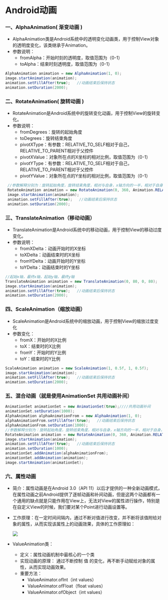 # Android动画

### 一、AlphaAnimation( 渐变动画 )

- AlphaAnimation类是Android系统中的透明变化动画类，用于控制View对象的透明度变化，该类继承于Animation。
- 参数说明：
  - fromAlpha：开始时刻的透明度，取值范围为（0-1）
  - toAlpha：结束时刻透明度，取值范围为（0-1）

```java
AlphaAnimation animation = new AlphaAnimation(1, 0);
image.startAnimation(animation);
animation.setFillAfter(true);   //动画结束后保持状态
animation.setDuration(2000);
```

### 二、RotateAnimation( 旋转动画 )

- RotateAnimation是Android系统中的旋转变化动画，用于控制View的旋转变化。
- 参数说明：
  - fromDegrees：旋转的起始角度
  - toDegrees：旋转结束角度
  - pivotXType：有参数：RELATIVE_TO_SELF相对于自己，RELATIVE_TO_PARENT相对于父控件
  - pivotXValue：对象所在点的X坐标的相对比例，取值范围为（0-1）
  - pivotYType：有参数：RELATIVE_TO_SELF相对于自己，RELATIVE_TO_PARENT相对于父控件
  - pivotYValue：对象所在点的Y坐标的相对比例，取值范围为（0-1）

```java
 //参数解释分别为：旋转起始角度，旋转结束角度，相对与自身，x轴方向的一半，相对于自身，y轴方向的一半
 RotateAnimation animation = new RotateAnimation(0, 360, Animation.RELATIVE_TO_SELF, 0.5f, 										                   Animation.RELATIVE_TO_SELF, 0.5f);
 image.startAnimation(animation);
 animation.setFillAfter(true);   //动画结束后保持状态
 animation.setDuration(2000);
```

### 三、TranslateAnimation（移动动画）

- TranslateAnimation是Android系统中的移动动画，用于控制View的移动过度变化。
- 参数说明：
  - fromXDelta：动画开始时的X坐标
  - toXDelta：动画结束时的X坐标
  - fromYDelta：动画开始时的Y坐标
  - toYDelta：动画结束时的Y坐标

```java
//起始x轴，最终x轴，起始y轴，最终y轴
TranslateAnimation animation = new TranslateAnimation(0, 80, 0, 80);
image.startAnimation(animation);
animation.setFillAfter(true);   //动画结束后保持状态
animation.setDuration(2000);
```

### 四、ScaleAnimation（缩放动画）

- ScaleAnimation是Android系统中的缩放动画，用于控制View的缩放过度变化
- 参数变化：
  - fromX：开始时的X比例
  - toX：结束时的X比例
  - fromY：开始时的Y比例
  - toY：结束时的Y比例

```java
ScaleAnimation animation = new ScaleAnimation(1, 0.5f, 1, 0.5f);
image.startAnimation(animation);
animation.setFillAfter(true);   //动画结束后保持状态
animation.setDuration(2000);
```

### 五、混合动画（就是使用AnimationSet 共用动画补间）

```java
AnimationSet animationSet = new AnimationSet(true);////共用动画补间
animationSet.setDuration(1000);
AlphaAnimation alphaAnimationFrom = new AlphaAnimation(1, 0);
alphaAnimationFrom.setFillAfter(true);   //动画结束后保持状态
alphaAnimationFrom.setDuration(1000);
//参数解释分别为：旋转起始角度，旋转结束角度，相对与自身，x轴方向的一半，相对于自身，y轴方向的一半
RotateAnimation animation = new RotateAnimation(0, 360, Animation.RELATIVE_TO_SELF, 0.5f, Animation.RELATIVE_TO_SELF, 0.5f);
image.startAnimation(animation);
animation.setFillAfter(true);   //动画结束后保持状态
animation.setDuration(1000);
animationSet.addAnimation(alphaAnimationFrom);
animationSet.addAnimation(animation);
image.startAnimation(animationSet);

```

### 六、属性动画

- 简介：属性动画是在Android 3.0（API 11）以后才提供的一种全新动画模式，在属性动画之前Android提供了逐帧动画和补间动画，但是这两个动画都有一个通用的缺点就是只能作用在View上，无法对View的属性进行操作，特别是在自定义View的时候，我们要对某个Point进行动画设置等。

- 工作原理：在一定时间间隔内，通过不断对值进行改变，并不断将该值附给对象的属性，从而实现该属性上的动画效果，具体的工作原理如：

  ![](https://img-blog.csdnimg.cn/20200410144057663.jpg?x-oss-process=image/watermark,type_ZmFuZ3poZW5naGVpdGk,shadow_10,text_aHR0cHM6Ly9ibG9nLmNzZG4ubmV0L3FxXzI4Njk1NTkz,size_16,color_FFFFFF,t_70)

  

- ValueAnimation类：
  - 定义：属性动画机制中最核心的一个类
  - 实现动画的原理： 通过不断控制 值 的变化，再不断手动赋给对象的属性，从而实现动画效果。
  - 重要方法：
    -  ValueAnimator.ofInt（int values） 
    -  ValueAnimator.ofFloat（float values） 
    -  ValueAnimator.ofObject（int values） 
